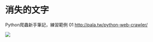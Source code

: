 # 消失的文字

Python爬蟲新手筆記，練習範例 01
http://pala.tw/python-web-crawler/

![](https://raw.githubusercontent.com/hipala/hipala.github.io/blob/master/images/js-word.gif?raw=true)
